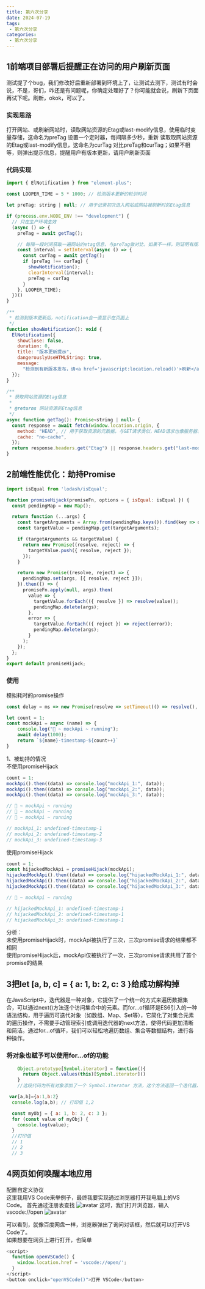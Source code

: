 ```yaml
---
title: 第六次分享
date: 2024-07-19
tags:
 - 第六次分享
categories:
 - 第六次分享
---
```


## 1前端项目部署后提醒正在访问的用户刷新页面
测试提了个bug，我们修改好后重新部署到环境上了，让测试去测下，测试有时会说，不是，哥们，咋还是有问题呢，你确定处理好了？你可能就会说，刷新下页面再试下呢。刷新，okok，可以了。    
### 实现思路
打开网站、或刷新网站时，读取网站资源的Etag或last-modify信息，使用临时变量存储，这命名为preTag
设置一个定时器，每间隔多少秒，重新 读取取网站资源的Etag或last-modify信息，这命名为curTag
对比preTag和curTag；如果不相等，则弹出提示信息，提醒用户有版本更新，请用户刷新页面
### 代码实现
```js
import { ElNotification } from "element-plus";

const LOOPER_TIME = 5 * 1000; // 检测版本更新的轮训时间

let preTag: string | null; // 用于记录初次进入网站或网站被刷新时的Etag信息

if (process.env.NODE_ENV !== "development") {
  // 只在生产环境生效
  (async () => {
    preTag = await getTag();

    // 每隔一段时间获取一遍网站的etag信息，与preTag做对比，如果不一样，则证明有版本更新
    const interval = setInterval(async () => {
      const curTag = await getTag();
      if (preTag !== curTag) {
        showNotification();
        clearInterval(interval);
        preTag = curTag
      }
    }, LOOPER_TIME);
  })()
}

/**
 * 检测到版本更新后，notification会一直显示在页面上
 */
function showNotification(): void {
  ElNotification({
    showClose: false,
    duration: 0,
    title: "版本更新提示",
    dangerouslyUseHTMLString: true,
    message:
      "检测到有新版本发布，请<a href='javascript:location.reload()'>刷新</a>页面",
  });
}

/**
 * 获取网站资源的Etag信息
 *
 * @returns 网站资源的Etag信息
 */
async function getTag(): Promise<string | null> {
  const response = await fetch(window.location.origin, {
    method: "HEAD", // 用于获取资源的元数据，与GET请求类似，HEAD请求也像服务器发送请求，但服务器只需要回传资源的头部信息，不需要回传资源的实体主体。
    cache: "no-cache",
  });
  return response.headers.get("Etag") || response.headers.get("last-modified");
}
```

## 2前端性能优化：劫持Promise
```js
import isEqual from 'lodash/isEqual';

function promiseHijack(promiseFn, options = { isEqual: isEqual }) {
  const pendingMap = new Map();

  return function (...args) {
    const targetArguments = Array.from(pendingMap.keys()).find(key => options.isEqual(key, args));
    const targetValue = pendingMap.get(targetArguments);

    if (targetArguments && targetValue) {
      return new Promise((resolve, reject) => {
        targetValue.push({ resolve, reject });
      });
    }

    return new Promise((resolve, reject) => {
      pendingMap.set(args, [{ resolve, reject }]);
    }).then(() => {
      promiseFn.apply(null, args).then(
        value => {
          targetValue.forEach(({ resolve }) => resolve(value));
          pendingMap.delete(args);
        },
        error => {
          targetValue.forEach(({ reject }) => reject(error));
          pendingMap.delete(args);
        }
      );
    });
  };
}
export default promiseHijack;
```
### 使用
模拟耗时的promise操作
```js
const delay = ms => new Promise(resolve => setTimeout(() => resolve(), ms));

let count = 1;
const mockApi = async (name) => {
    console.log("👻 ~ mockApi ~ running");
    await delay(1000);
    return `${name}-timestamp-${count++}`
}
```
1、被劫持的情况  
不使用promiseHijack
```js
count = 1;
mockApi().then((data) => console.log("mockApi_1:", data));
mockApi().then((data) => console.log("mockApi_2:", data));
mockApi().then((data) => console.log("mockApi_3:", data));

// 👻 ~ mockApi ~ running
// 👻 ~ mockApi ~ running
// 👻 ~ mockApi ~ running

// mockApi_1: undefined-timestamp-1
// mockApi_2: undefined-timestamp-2
// mockApi_3: undefined-timestamp-3
```
使用promiseHijack
```js
count = 1;
const hijackedMockApi = promiseHijack(mockApi);
hijackedMockApi().then((data) => console.log("hijackedMockApi_1:", data));
hijackedMockApi().then((data) => console.log("hijackedMockApi_2:", data));
hijackedMockApi().then((data) => console.log("hijackedMockApi_3:", data));

// 👻 ~ mockApi ~ running

// hijackedMockApi_1: undefined-timestamp-1
// hijackedMockApi_2: undefined-timestamp-1
// hijackedMockApi_3: undefined-timestamp-1
```
分析：  
未使用promiseHijack时，mockApi被执行了三次，三次promise请求的结果都不相同  
使用promiseHijack后，mockApi仅被执行了一次，三次promise请求共用了首个promise的结果  

## 3把let [a, b, c] = { a: 1, b: 2, c: 3 }给成功解构掉
在JavaScript中，迭代器是一种对象，它提供了一个统一的方式来遍历数据集合，可以通过next()方法逐个访问集合中的元素。而for...of循环是ES6引入的一种语法结构，用于遍历可迭代对象（如数组、Map、Set等），它简化了对集合元素的遍历操作，不需要手动管理索引或调用迭代器的next方法，使得代码更加清晰和简洁。通过for...of循环，我们可以轻松地遍历数组、集合等数据结构，进行各种操作。
### 将对象也赋予可以使用for...of的功能
```js
    Object.prototype[Symbol.iterator] = function(){
      return Object.values(this)[Symbol.iterator]()
    }
    //这段代码为所有对象添加了一个 Symbol.iterator 方法，这个方法返回一个迭代器，该迭代器会遍历对象的所有值。这样，任何对象都可以通过 for...of 循环来迭代它的值了。请注意，这种方法可能会覆盖掉一些库或框架可能已经为 Object.prototype 添加的默认迭代器方法。此外，它也适用于所有对象，包括那些可能不希望被迭代的对象，因此使用时需要谨慎。
```
```js
 var[a,b]={a:1,b:2}
  console.log(a,b); // 打印值 1,2

  const myObj = { a: 1, b: 2, c: 3 };
  for (const value of myObj) {
    console.log(value);
  }
  //打印值 
  // 1
  // 2
  // 3
```

## 4网页如何唤醒本地应用
配置自定义协议  
这里我用VS Code来举例子，最终我要实现通过浏览器打开我电脑上的VS Code。 
首先通过注册表查找
![avatar](../../../.vuepress/public/imgs/share/vscode-demo.png)
这时，我们打开浏览器，输入 vscode://open
![avatar](../../../.vuepress/public/imgs/share/vscode-demo2.png)

可以看到，就像百度网盘一样，浏览器弹出了询问对话框，然后就可以打开VS Code了。  
如果想要在网页上进行打开，也简单
```js
<script>
  function openVSCode() {
    window.location.href = 'vscode://open/';
  }
</script>
<button onclick="openVSCode()">打开 VSCode</button>
```